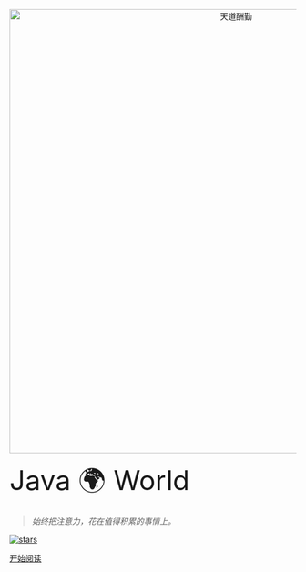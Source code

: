 <!-- _coverpage.md --> 

<p align="center">
    <img width="780px" alt="天道酬勤" src="https://gitee.com/dufyun/java_world_img/raw/master/img/5ed6312865f45.svg">
<p/>


<font size='15px'>Java 🌍  World</font>



> *始终把注意力，花在值得积累的事情上。*



<a href="https://github.com/dufyun/JavaWorld" target="_blank">
    <img src="https://badgen.net/github/stars/dufyun/JavaWorld?icon=github&amp;color=4ab8a1%22%20data-origin=%22https://badgen.net/github/stars/dufyun/JavaWorld?icon=github&amp;color=4ab8a1%22%20alt=%22stars" alt="stars"></a>
<img src="https://img.shields.io/badge/author-dufyun-blue.svg" data-origin="https://img.shields.io/badge/author-dufyun-blue.svg" alt=""> 

<br>

[开始阅读](README.md)

<!-- background image 自定义背景图片 --> 

<!-- ![](_media/bg.png)  --> 

<!-- background color 自定义背景颜色 -->

<!-- ![color](#f0f0f0) -->